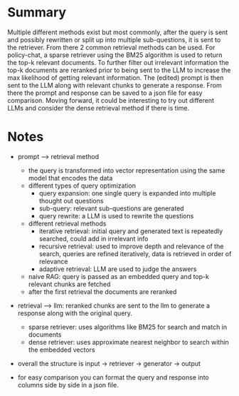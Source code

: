 # Summary
Multiple different methods exist but most commonly, after the query is sent and possibly rewritten or split up into multiple sub-questions, it is sent to the retriever. From there 2 common retrieval methods can be used. For policy-chat, a sparse retriever using the BM25 algorithm is used to return the top-k relevant documents. To further filter out irrelevant information the top-k documents are reranked prior to being sent to the LLM to increase the max likelihood of getting relevant information. The (edited) prompt is then sent to the LLM along with relevant chunks to generate a response. From there the prompt and response can be saved to a json file for easy comparison. Moving forward, it could be interesting to try out different LLMs and consider the dense retrieval method if there is time.

# Notes 
* prompt --> retrieval method
  * the query is transformed into vector representation using the same model that encodes the data
  * different types of query optimization
    * query expansion: one single query is expanded into multiple thought out questions
    * sub-query: relevant sub-questions are generated 
    * query rewrite: a LLM is used to rewrite the questions
  * different retrieval methods
    * iterative retrieval: initial query and generated text is repeatedly searched, could add in irrelevant info
    * recursive retrieval: used to improve depth and relevance of the search, queries are refined iteratively, data is retrieved in order of relevance 
    * adaptive retrieval: LLM are used to judge the answers
  * naive RAG: query is passed as an embedded query and top-k relevant chunks are fetched 
  * after the first retrieval the documents are reranked
  
* retrieval --> llm: reranked chunks are sent to the llm to generate a response along with the original query.
  * sparse retriever: uses algorithms like BM25 for search and match in documents
  * dense retriever: uses approximate nearest neighbor to search within the embedded vectors 
* overall the structure is input -> retriever -> generator -> output
* for easy comparison you can format the query and response into columns side by side in a json file.

